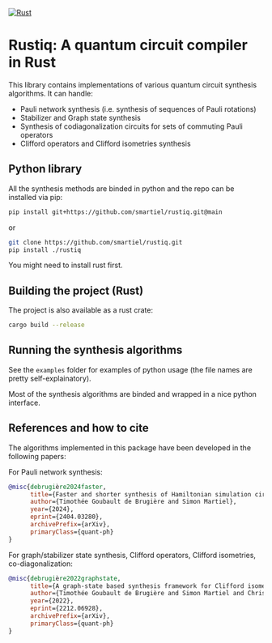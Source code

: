 [![Rust](https://github.com/smartiel/rustiq/actions/workflows/rust.yml/badge.svg?branch=main)](https://github.com/smartiel/rustiq/actions/workflows/rust.yml)

# Rustiq: A quantum circuit compiler in Rust

This library contains implementations of various quantum circuit synthesis algorithms.
It can handle:
 - Pauli network synthesis (i.e. synthesis of sequences of Pauli rotations)
 - Stabilizer and Graph state synthesis
 - Synthesis of codiagonalization circuits for sets of commuting Pauli operators
 - Clifford operators and Clifford isometries synthesis



## Python library

All the synthesis methods are binded in python and the repo can be installed via pip:

```bash
pip install git+https://github.com/smartiel/rustiq.git@main
```
or
```bash
git clone https://github.com/smartiel/rustiq.git
pip install ./rustiq
```

You might need to install rust first.

## Building the project (Rust)

The project is also available as a rust crate:

```bash
cargo build --release
```


## Running the synthesis algorithms


See the `examples` folder for examples of python usage (the file names are pretty self-explainatory).

Most of the synthesis algorithms are binded and wrapped in a nice python interface.


## References and how to cite

The algorithms implemented in this package have been developed in the following papers:

For Pauli network synthesis: 
```bibtex
@misc{debrugière2024faster,
      title={Faster and shorter synthesis of Hamiltonian simulation circuits}, 
      author={Timothée Goubault de Brugière and Simon Martiel},
      year={2024},
      eprint={2404.03280},
      archivePrefix={arXiv},
      primaryClass={quant-ph}
}
```

For graph/stabilizer state synthesis, Clifford operators, Clifford isometries, co-diagonalization:
```bibtex
@misc{debrugière2022graphstate,
      title={A graph-state based synthesis framework for Clifford isometries}, 
      author={Timothée Goubault de Brugière and Simon Martiel and Christophe Vuillot},
      year={2022},
      eprint={2212.06928},
      archivePrefix={arXiv},
      primaryClass={quant-ph}
}
```